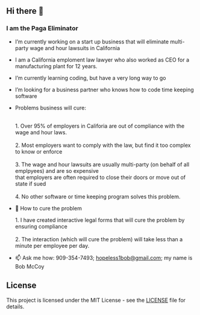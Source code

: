 ## Hi there 👋
### I am the Paga Eliminator
<!--
**bob1esq/bob1esq** is a ✨ _special_ ✨ repository because its `README.md` (this file) appears on your GitHub profile.

Here are some ideas to get you started:-->

-    I’m currently working on a start up business that will eliminate multi-party wage and hour lawsuits in California
-   I am a California emploment law lawyer who also worked as CEO for a manufacturing plant for 12 years.
- I’m currently learning coding, but have a very long way to go
-  I’m looking for a business partner who knows how to code time keeping software
- Problems business will cure:<div><br>
      1. Over 95% of employers in Califoria are out of compliance with the wage and hour laws. <div><br> 
      2.  Most employers want to comply with the law, but find it too complex to know or enforce <div> <br>
      3.  The wage and hour lawsuits are usually multi-party (on behalf of all emplpyees) and are so expensive <div>
      that employers are often required to close their doors or move out of state if sued <div><br>
      4.  No other software or time keeping program solves this problem.
- 💬 How to cure the problem <div><div>
      1.  I have created interactive legal forms that will cure the problem by ensuring compliance <div><br>
      2.  The interaction (which will cure the problem) will take less than a minute per employee per day.
    
      
- 📫 Ask me how:  909-354-7493; hopeless1bob@gmail.com; my name is Bob McCoy

## License

This project is licensed under the MIT License - see the [LICENSE](LICENSE) file for details.

